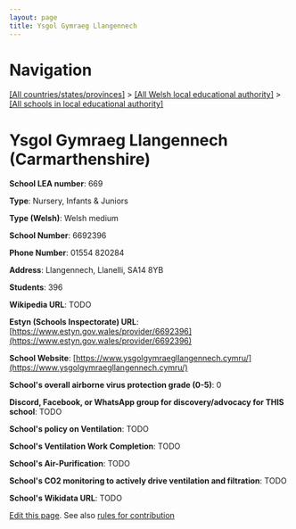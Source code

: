 ```yaml
---
layout: page
title: Ysgol Gymraeg Llangennech
---
```

# Navigation

[[All countries/states/provinces]](../../..) > [[All Welsh local educational authority]](../..) > [[All schools in local educational authority]](..)

# Ysgol Gymraeg Llangennech (Carmarthenshire)

**School LEA number**: 669

**Type**: Nursery, Infants & Juniors

**Type (Welsh)**: Welsh medium

**School Number**: 6692396

**Phone Number**: 01554 820284

**Address**: Llangennech, Llanelli, SA14 8YB

**Students**: 396

**Wikipedia URL**: TODO

**Estyn (Schools Inspectorate) URL**: [https://www.estyn.gov.wales/provider/6692396](https://www.estyn.gov.wales/provider/6692396)

**School Website**: [https://www.ysgolgymraegllangennech.cymru/](https://www.ysgolgymraegllangennech.cymru/)

**School's overall airborne virus protection grade (0-5)**: 0

**Discord, Facebook, or WhatsApp group for discovery/advocacy for THIS school**: TODO

**School's policy on Ventilation**: TODO

**School's Ventilation Work Completion**: TODO

**School's Air-Purification**: TODO

**School's CO2 monitoring to actively drive ventilation and filtration**: TODO

**School's Wikidata URL**: TODO




[Edit this page](https://github.com/VentilationProject/Wales/edit/prif/./Carmarthenshire/Ysgol_Gymraeg_Llangennech.md). See also [rules for contribution](../../../contribution-rules/)